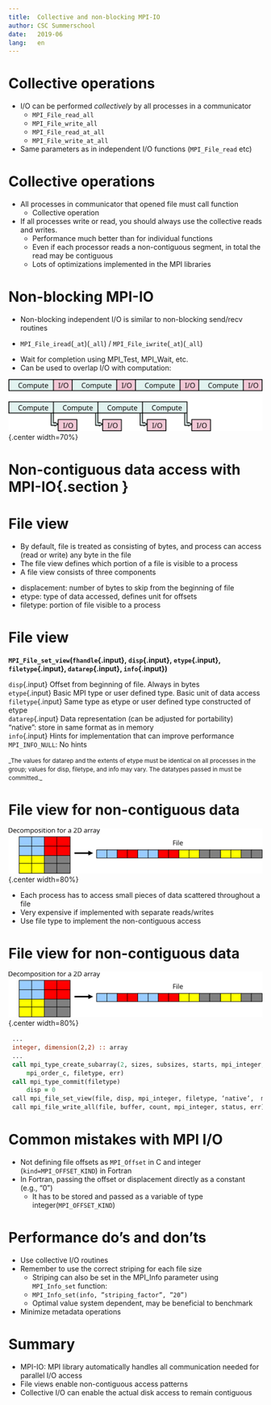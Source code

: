 ```yaml
---
title:  Collective and non-blocking MPI-IO 
author: CSC Summerschool
date:   2019-06
lang:   en
---
```


# Collective operations

* I/O can be performed _collectively_ by all processes in a communicator
	- `MPI_File_read_all`    
	- `MPI_File_write_all`
	- `MPI_File_read_at_all`    
	- `MPI_File_write_at_all`
* Same parameters as in independent I/O functions (`MPI_File_read` etc)


# Collective operations

* All processes in communicator that opened file must call function
	- Collective operation
* If all processes write or read, you should always use the collective reads and writes. 
	- Performance much better than for individual functions
	- Even if each processor reads a non-contiguous segment, in total the read may be contiguous 
	- Lots of optimizations implemented in the MPI libraries

# Non-blocking MPI-IO

* Non-blocking independent I/O is similar to non-blocking send/recv routines
- `MPI_File_iread`(`_at`)(`_all`) / `MPI_File_iwrite`(`_at`)(`_all`)
* Wait for completion using MPI_Test, MPI_Wait, etc.
* Can be used to overlap I/O with computation:

![](images/io_no_block.svg){.center width=70%}


# Non-contiguous data access with MPI-IO{.section }

# File view

* By default, file is treated as consisting of bytes, and process can access (read or write) any byte in the file
* The file view defines which portion of a file is visible to a process
* A file view consists of three components
- displacement: number of bytes to skip from the beginning of file
- etype: type of data accessed, defines unit for offsets
- filetype: portion of file visible to a process

# File view 

**`MPI_File_set_view`(`fhandle`{.input}, `disp`{.input}, `etype`{.input}, `filetype`{.input}, `datarep`{.input}, `info`{.input})**   

`disp`{.input}		Offset from beginning of file. Always in bytes  
`etype`{.input}		Basic MPI type or user defined type. Basic unit of data access   
`filetype`{.input} 	Same type as etype or user defined type constructed of etype  
`datarep`{.input} 	Data representation (can be adjusted for portability)  “native”: store in same format as in memory  
`info`{.input} 		Hints for implementation that can improve performance `MPI_INFO_NULL`: No hints  

<small>
_The values for datarep 
and the extents of etype 
must be identical on all 
processes in the group; 
values for disp, filetype, 
and info may vary. 
The datatypes passed in 
must be committed._
</small>

# File view for non-contiguous data

![](images/non_contiguous.svg){.center width=80%}  

* Each process has to access small pieces of data scattered throughout a file
* Very expensive if implemented with separate reads/writes
* Use file type to implement the non-contiguous access

# File view for non-contiguous data
![<small>_Collective write can be over x100 faster than the individual for large arrays!_</small>
](images/non_contiguous.svg){.center width=80%}

```fortran
 ...
 integer, dimension(2,2) :: array
 ...
 call mpi_type_create_subarray(2, sizes, subsizes, starts, mpi_integer,& 
	 mpi_order_c, filetype, err)
 call mpi_type_commit(filetype)
	 disp = 0 
 call mpi_file_set_view(file, disp, mpi_integer, filetype, ‘native’,  mpi_info_null, err) 
 call mpi_file_write_all(file, buffer, count, mpi_integer, status, err)
```

# Common mistakes with MPI I/O

* Not defining file offsets as `MPI_Offset` in C and integer (`kind=MPI_OFFSET_KIND`) in Fortran
* In Fortran, passing the offset or displacement directly as a constant (e.g., “0”)
	- It has to be stored and passed as a variable of type integer(`MPI_OFFSET_KIND`)

# Performance do’s and don’ts

* Use collective I/O routines
* Remember to use the correct striping for each file size
	- Striping can also be set in the MPI_Info parameter using `MPI_Info_set` function:
	- `MPI_Info_set(info, ”striping_factor”, ”20”)`
	- Optimal value system dependent, may be beneficial to benchmark
* Minimize metadata operations

# Summary

* MPI-IO: MPI library automatically handles all communication needed for parallel I/O access
* File views enable non-contiguous access patterns
* Collective I/O can enable the actual disk access to remain contiguous

